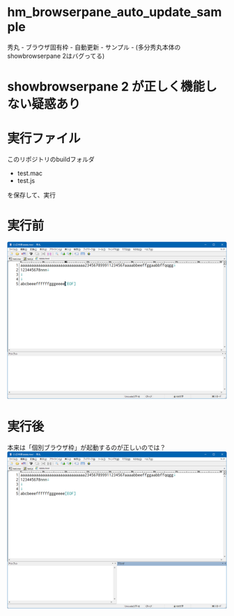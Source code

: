 # hm_browserpane_auto_update_sample
秀丸 - ブラウザ固有枠 - 自動更新 - サンプル - (多分秀丸本体のshowbrowserpane 2はバグってる)

# showbrowserpane 2 が正しく機能しない疑惑あり

# 実行ファイル

このリポジトリのbuildフォルダ
- test.mac
- test.js

を保存して、実行

# 実行前
![よーい](bug1.png "")

# 実行後
本来は「個別ブラウザ枠」が起動するのが正しいのでは？
![おや？](bug2.png "")

